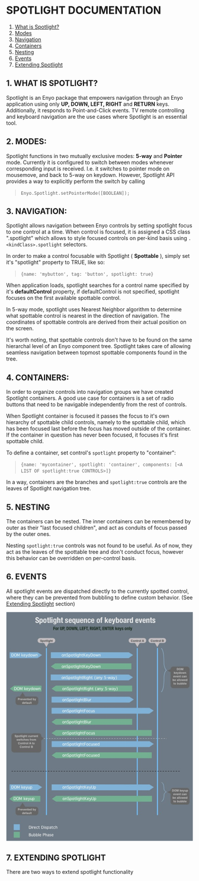 # SPOTLIGHT DOCUMENTATION #


1. [What is Spotlight?](#1-what-is-spotlight)
2. [Modes](#2-modes)
3. [Navigation](#3-navigation)
4. [Containers](#4-containers)
5. [Nesting](#5-nesting)
6. [Events](#6-events)
7. [Extending Spotlight](#7-extending-spotlight)


## 1. WHAT IS SPOTLIGHT? ##

Spotlight is an Enyo package that empowers navigation through an Enyo application using only **UP, DOWN, LEFT, RIGHT** and **RETURN** keys. Additionally, it responds to Point-and-Click events.
TV remote controlling and keyboard navigation are the use cases where Spotlight is an essential tool.


## 2. MODES: ##

Spotlight functions in two mutually exclusive modes: **5-way** and **Pointer** mode.
Currently it is configured to switch between modes whenever corresponding input is received. I.e. it switches to pointer mode on mousemove, and back to 5-way on keydown.
However, Spotlight API provides a way to explicitly perform the switch by calling 

> `Enyo.Spotlight.setPointerMode([BOOLEAN]);`


## 3. NAVIGATION: ##

Spotlight allows navigation between Enyo controls by setting spotlight focus to one control at a time. 
When control is focused, it is assigned a CSS class ".spotlight" which allows to style focused controls on per-kind basis using `.<kindClass>.spotlight` selectors.

In order to make a control focusable with Spotlight ( **Spottable** ), simply set it's "spotlight" property to TRUE, like so:

> `{name: 'mybutton', tag: 'button', spotlight: true}`
	
When application loads, spotlight searches for a control name specified by it's **defaultControl** property, 
if defaultControl is not specified, spotlight focuses on the first available spottable control.

In 5-way mode, spotlight uses Nearest Neighbor algorithm to determine what spottable control is nearest in the direction of navigation. 
The coordinates of spottable controls are derived from their actual position on the screen.

It's worth noting, that spottable controls don't have to be found on the same hierarchal level of an Enyo component tree. 
Spotlight takes care of allowing seamless navigation between topmost spottable components found in the tree.


## 4. CONTAINERS: ##

In order to organize controls into navigation groups we have created Spotlight containers. 
A good use case for containers is a set of radio buttons that need to be navigable independently from the rest of controls.

When Spotlight container is focused it passes the focus to it's own hierarchy of spottable child controls, 
namely to the spottable child, which has been focused last before the focus has moved outside of the container.
If the container in question has never been focused, it focuses it's first spottable child.

To define a container, set control's `spotlight` property to "container":

> `{name: 'mycontainer', spotlight: 'container', components: [<A LIST OF spotlight:true CONTROLS>]}`
	
In a way, containers are the branches and `spotlight:true` controls are the leaves of Spotlight navigation tree.
	

## 5. NESTING ##

The containers can be nested. The inner containers can be remembered by outer as their "last focused children", and act as conduits of focus passed by the outer ones.

Nesting `spotlight:true` controls was not found to be useful. 
As of now, they act as the leaves of the spottable tree and don't conduct focus, however this behavior can be overridden on per-control basis. 


## 6. EVENTS ##

All spotlight events are dispatched directly to the currently spotted control, where they can be prevented from bubbling to define custom behavior. (See [Extending Spotlight](#7-extending-spotlight) section)

![Spotlight keyboard events](docs/chart_spotlight_5way_events.jpg)


## 7. EXTENDING SPOTLIGHT ##

There are two ways to extend spotlight functionality 





